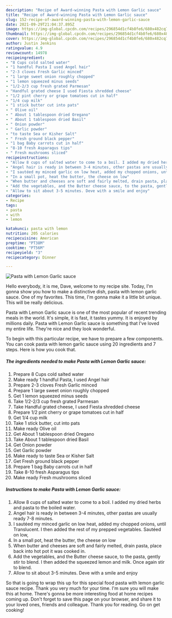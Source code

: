 ```yaml
---
description: "Recipe of Award-winning Pasta with Lemon Garlic sauce"
title: "Recipe of Award-winning Pasta with Lemon Garlic sauce"
slug: 152-recipe-of-award-winning-pasta-with-lemon-garlic-sauce
date: 2021-09-29T21:04:37.895Z
image: https://img-global.cpcdn.com/recipes/296854d1cf4b8fe6/680x482cq70/pasta-with-lemon-garlic-sauce-recipe-main-photo.jpg
thumbnail: https://img-global.cpcdn.com/recipes/296854d1cf4b8fe6/680x482cq70/pasta-with-lemon-garlic-sauce-recipe-main-photo.jpg
cover: https://img-global.cpcdn.com/recipes/296854d1cf4b8fe6/680x482cq70/pasta-with-lemon-garlic-sauce-recipe-main-photo.jpg
author: Justin Jenkins
ratingvalue: 4.9
reviewcount: 14978
recipeingredient:
- "8 Cups cold salted water"
- "1 handful Pasta I used Angel hair"
- "2-3 cloves Fresh Garlic minced"
- "1 large sweet onion roughly chopped"
- "1 lemon squeezed minus seeds"
- "1/2-2/3 cup fresh grated Parmesan"
- "Handful grated cheese I used Fiesta shredded cheese"
- "1/2 pint cherry or grape tomatoes cut in half"
- "1/4 cup milk"
- "1 stick butter cut into pats"
- " Olive oil"
- " About 1 tablespoon dried Oregano"
- " About 1 tablespoon dried Basil"
- " Onion powder"
- " Garlic powder"
- "to taste Sea or Kisher Salt"
- " Fresh ground black pepper"
- "1 bag Baby carrots cut in half"
- "8-10 fresh Asparagus tips"
- " Fresh mushrooms sliced"
recipeinstructions:
- "Allow 8 cups of salted water to come to a boil. I added my dried herbs and pasta to the boiled water."
- "Angel hair is ready in between 3-4 minutes, other pastas are usually ready 7-8 minutes."
- "I sautéed my minced garlic on low heat, added my chopped onions, until Translucent. I then added the rest of my prepped vegetables. Sautéed on low,"
- "In a small pot, heat the butter, the cheese on low"
- "When butter and cheeses are soft and fairly melted, drain pasta, place back into hot pot it was cooked in."
- "Add the vegetables, and the Butter cheese sauce, to the pasta, gently stir to blend. I then added the squeezed lemon and milk. Once again stir to blend."
- "Allow to sit about 3-5 minutes. Deve with a smile and enjoy"
categories:
- Recipe
tags:
- pasta
- with
- lemon

katakunci: pasta with lemon 
nutrition: 205 calories
recipecuisine: American
preptime: "PT38M"
cooktime: "PT56M"
recipeyield: "3"
recipecategory: Dinner

---
```



![Pasta with Lemon Garlic sauce](https://img-global.cpcdn.com/recipes/296854d1cf4b8fe6/680x482cq70/pasta-with-lemon-garlic-sauce-recipe-main-photo.jpg)

Hello everybody, it is me, Dave, welcome to my recipe site. Today, I'm gonna show you how to make a distinctive dish, pasta with lemon garlic sauce. One of my favorites. This time, I'm gonna make it a little bit unique. This will be really delicious.

Pasta with Lemon Garlic sauce is one of the most popular of recent trending meals in the world. It's simple, it is fast, it tastes yummy. It is enjoyed by millions daily. Pasta with Lemon Garlic sauce is something that I've loved my entire life. They're nice and they look wonderful.




To begin with this particular recipe, we have to prepare a few components. You can cook pasta with lemon garlic sauce using 20 ingredients and 7 steps. Here is how you cook that.

<!--inarticleads1-->

##### The ingredients needed to make Pasta with Lemon Garlic sauce:

1. Prepare 8 Cups cold salted water
1. Make ready 1 handful Pasta, I used Angel hair
1. Prepare 2-3 cloves Fresh Garlic minced
1. Prepare 1 large sweet onion roughly chopped
1. Get 1 lemon squeezed minus seeds
1. Take 1/2-2/3 cup fresh grated Parmesan
1. Take Handful grated cheese, I used Fiesta shredded cheese
1. Prepare 1/2 pint cherry or grape tomatoes cut in half
1. Get 1/4 cup milk
1. Take 1 stick butter, cut into pats
1. Make ready  Olive oil
1. Get  About 1 tablespoon dried Oregano
1. Take  About 1 tablespoon dried Basil
1. Get  Onion powder
1. Get  Garlic powder
1. Make ready to taste Sea or Kisher Salt
1. Get  Fresh ground black pepper
1. Prepare 1 bag Baby carrots cut in half
1. Take 8-10 fresh Asparagus tips
1. Make ready  Fresh mushrooms sliced




<!--inarticleads2-->

##### Instructions to make Pasta with Lemon Garlic sauce:

1. Allow 8 cups of salted water to come to a boil. I added my dried herbs and pasta to the boiled water.
1. Angel hair is ready in between 3-4 minutes, other pastas are usually ready 7-8 minutes.
1. I sautéed my minced garlic on low heat, added my chopped onions, until Translucent. I then added the rest of my prepped vegetables. Sautéed on low,
1. In a small pot, heat the butter, the cheese on low
1. When butter and cheeses are soft and fairly melted, drain pasta, place back into hot pot it was cooked in.
1. Add the vegetables, and the Butter cheese sauce, to the pasta, gently stir to blend. I then added the squeezed lemon and milk. Once again stir to blend.
1. Allow to sit about 3-5 minutes. Deve with a smile and enjoy




So that is going to wrap this up for this special food pasta with lemon garlic sauce recipe. Thank you very much for your time. I'm sure you will make this at home. There's gonna be more interesting food at home recipes coming up. Don't forget to save this page on your browser, and share it to your loved ones, friends and colleague. Thank you for reading. Go on get cooking!

